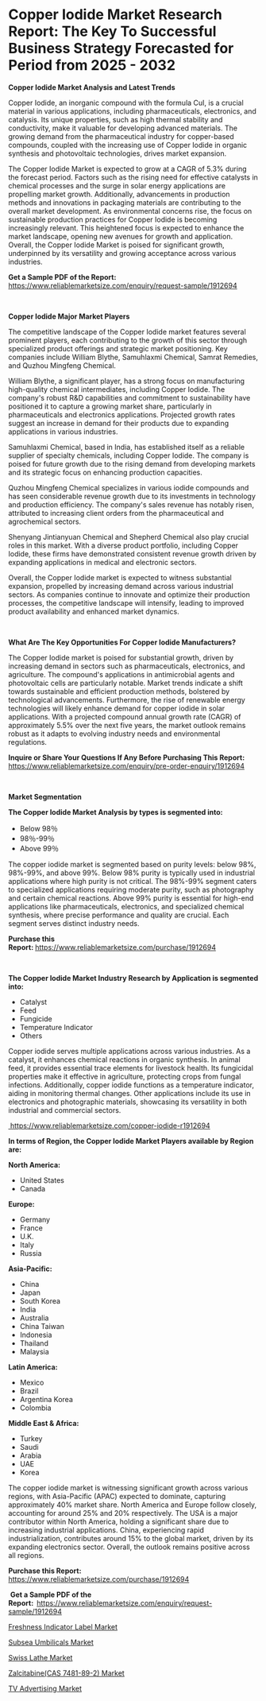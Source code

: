 <p><h1>Copper Iodide Market Research Report: The Key To Successful Business Strategy Forecasted for Period from 2025 - 2032</h1></p><p><strong>Copper Iodide Market Analysis and Latest Trends</strong></p>
<p><p>Copper Iodide, an inorganic compound with the formula CuI, is a crucial material in various applications, including pharmaceuticals, electronics, and catalysis. Its unique properties, such as high thermal stability and conductivity, make it valuable for developing advanced materials. The growing demand from the pharmaceutical industry for copper-based compounds, coupled with the increasing use of Copper Iodide in organic synthesis and photovoltaic technologies, drives market expansion.</p><p>The Copper Iodide Market is expected to grow at a CAGR of 5.3% during the forecast period. Factors such as the rising need for effective catalysts in chemical processes and the surge in solar energy applications are propelling market growth. Additionally, advancements in production methods and innovations in packaging materials are contributing to the overall market development. As environmental concerns rise, the focus on sustainable production practices for Copper Iodide is becoming increasingly relevant. This heightened focus is expected to enhance the market landscape, opening new avenues for growth and application. Overall, the Copper Iodide Market is poised for significant growth, underpinned by its versatility and growing acceptance across various industries.</p></p>
<p><strong>Get a Sample PDF of the Report:&nbsp;</strong> <a href="https://www.reliablemarketsize.com/enquiry/request-sample/1912694?utm_campaign=2242&utm_medium=2&utm_source=Github&utm_content=ia&utm_term=31012025&utm_id=copper-iodide">https://www.reliablemarketsize.com/enquiry/request-sample/1912694</a></p>
<p>&nbsp;</p>
<p><strong>Copper Iodide Major Market Players</strong></p>
<p><p>The competitive landscape of the Copper Iodide market features several prominent players, each contributing to the growth of this sector through specialized product offerings and strategic market positioning. Key companies include William Blythe, Samuhlaxmi Chemical, Samrat Remedies, and Quzhou Mingfeng Chemical.</p><p>William Blythe, a significant player, has a strong focus on manufacturing high-quality chemical intermediates, including Copper Iodide. The company's robust R&D capabilities and commitment to sustainability have positioned it to capture a growing market share, particularly in pharmaceuticals and electronics applications. Projected growth rates suggest an increase in demand for their products due to expanding applications in various industries.</p><p>Samuhlaxmi Chemical, based in India, has established itself as a reliable supplier of specialty chemicals, including Copper Iodide. The company is poised for future growth due to the rising demand from developing markets and its strategic focus on enhancing production capacities.</p><p>Quzhou Mingfeng Chemical specializes in various iodide compounds and has seen considerable revenue growth due to its investments in technology and production efficiency. The company's sales revenue has notably risen, attributed to increasing client orders from the pharmaceutical and agrochemical sectors.</p><p>Shenyang Jintianyuan Chemical and Shepherd Chemical also play crucial roles in this market. With a diverse product portfolio, including Copper Iodide, these firms have demonstrated consistent revenue growth driven by expanding applications in medical and electronic sectors.</p><p>Overall, the Copper Iodide market is expected to witness substantial expansion, propelled by increasing demand across various industrial sectors. As companies continue to innovate and optimize their production processes, the competitive landscape will intensify, leading to improved product availability and enhanced market dynamics.</p></p>
<p>&nbsp;</p>
<p><strong>What Are The Key Opportunities For Copper Iodide Manufacturers?</strong></p>
<p><p>The Copper Iodide market is poised for substantial growth, driven by increasing demand in sectors such as pharmaceuticals, electronics, and agriculture. The compound's applications in antimicrobial agents and photovoltaic cells are particularly notable. Market trends indicate a shift towards sustainable and efficient production methods, bolstered by technological advancements. Furthermore, the rise of renewable energy technologies will likely enhance demand for copper iodide in solar applications. With a projected compound annual growth rate (CAGR) of approximately 5.5% over the next five years, the market outlook remains robust as it adapts to evolving industry needs and environmental regulations.</p></p>
<p><strong>Inquire or Share Your Questions If Any Before Purchasing This Report:</strong> <a href="https://www.reliablemarketsize.com/enquiry/pre-order-enquiry/1912694?utm_campaign=2242&utm_medium=2&utm_source=Github&utm_content=ia&utm_term=31012025&utm_id=copper-iodide">https://www.reliablemarketsize.com/enquiry/pre-order-enquiry/1912694</a></p>
<p>&nbsp;</p>
<p><strong>Market Segmentation</strong></p>
<p><strong>The Copper Iodide Market Analysis by types is segmented into:</strong></p>
<p><ul><li>Below 98％</li><li>98％-99％</li><li>Above 99％</li></ul></p>
<p><p>The copper iodide market is segmented based on purity levels: below 98%, 98%-99%, and above 99%. Below 98% purity is typically used in industrial applications where high purity is not critical. The 98%-99% segment caters to specialized applications requiring moderate purity, such as photography and certain chemical reactions. Above 99% purity is essential for high-end applications like pharmaceuticals, electronics, and specialized chemical synthesis, where precise performance and quality are crucial. Each segment serves distinct industry needs.</p></p>
<p><strong>Purchase this Report:&nbsp;</strong><a href="https://www.reliablemarketsize.com/purchase/1912694?utm_campaign=2242&utm_medium=2&utm_source=Github&utm_content=ia&utm_term=31012025&utm_id=copper-iodide">https://www.reliablemarketsize.com/purchase/1912694</a></p>
<p>&nbsp;</p>
<p><strong>The Copper Iodide Market Industry Research by Application is segmented into:</strong></p>
<p><ul><li>Catalyst</li><li>Feed</li><li>Fungicide</li><li>Temperature Indicator</li><li>Others</li></ul></p>
<p><p>Copper iodide serves multiple applications across various industries. As a catalyst, it enhances chemical reactions in organic synthesis. In animal feed, it provides essential trace elements for livestock health. Its fungicidal properties make it effective in agriculture, protecting crops from fungal infections. Additionally, copper iodide functions as a temperature indicator, aiding in monitoring thermal changes. Other applications include its use in electronics and photographic materials, showcasing its versatility in both industrial and commercial sectors.</p></p>
<p><a href="https://www.reliablemarketsize.com/copper-iodide-r1912694?utm_campaign=2242&utm_medium=2&utm_source=Github&utm_content=ia&utm_term=31012025&utm_id=copper-iodide">&nbsp;https://www.reliablemarketsize.com/copper-iodide-r1912694</a></p>
<p><strong>In terms of Region, the Copper Iodide Market Players available by Region are:</strong></p>
<p>
    <p> <strong> North America: </strong>
        <ul>
            <li>United States</li>
            <li>Canada</li>
        </ul>
        </p> 
    <p> <strong> Europe: </strong>
        <ul>
            <li>Germany</li>
            <li>France</li>
            <li>U.K.</li>
            <li>Italy</li>
            <li>Russia</li>
        </ul>
        </p> 
    <p> <strong> Asia-Pacific: </strong>
        <ul>
            <li>China</li>
            <li>Japan</li>
            <li>South Korea</li>
            <li>India</li>
            <li>Australia</li>
            <li>China Taiwan</li>
            <li>Indonesia</li>
            <li>Thailand</li>
            <li>Malaysia</li>
        </ul>
        </p> 
    <p> <strong> Latin America: </strong>
        <ul>
            <li>Mexico</li>
            <li>Brazil</li>
            <li>Argentina Korea</li>
            <li>Colombia</li>
        </ul>
        </p> 
    <p> <strong> Middle East & Africa: </strong>
        <ul>
            <li>Turkey</li>
            <li>Saudi</li>
            <li>Arabia</li>
            <li>UAE</li>
            <li>Korea</li>
        </ul>
    </p>
    </p>
<p><p>The copper iodide market is witnessing significant growth across various regions, with Asia-Pacific (APAC) expected to dominate, capturing approximately 40% market share. North America and Europe follow closely, accounting for around 25% and 20% respectively. The USA is a major contributor within North America, holding a significant share due to increasing industrial applications. China, experiencing rapid industrialization, contributes around 15% to the global market, driven by its expanding electronics sector. Overall, the outlook remains positive across all regions.</p></p>
<p><strong>Purchase this Report: </strong><a href="https://www.reliablemarketsize.com/purchase/1912694?utm_campaign=2242&utm_medium=2&utm_source=Github&utm_content=ia&utm_term=31012025&utm_id=copper-iodide">https://www.reliablemarketsize.com/purchase/1912694</a></p>
<p>&nbsp;<strong>Get a Sample PDF of the Report:&nbsp;&nbsp;</strong><a href="https://www.reliablemarketsize.com/enquiry/request-sample/1912694?utm_campaign=2242&utm_medium=2&utm_source=Github&utm_content=ia&utm_term=31012025&utm_id=copper-iodide">https://www.reliablemarketsize.com/enquiry/request-sample/1912694</a></p>
<p><strong></strong></p>
<p><p><a href="https://www.linkedin.com/pulse/freshness-indicator-label-market-size-overview-comprehensive-qat4f?utm_campaign=2242&utm_medium=2&utm_source=Github&utm_content=ia&utm_term=31012025&utm_id=copper-iodide">Freshness Indicator Label Market</a></p><p><a href="https://github.com/suleimannichelle7/Market-Research-Report-List-1/blob/main/subsea-umbilicals-market.md?utm_campaign=2242&utm_medium=2&utm_source=Github&utm_content=ia&utm_term=31012025&utm_id=copper-iodide">Subsea Umbilicals Market</a></p><p><a href="https://www.linkedin.com/pulse/swiss-lathe-market-size-global-industry-analysis-growth-xwq3f?utm_campaign=2242&utm_medium=2&utm_source=Github&utm_content=ia&utm_term=31012025&utm_id=copper-iodide">Swiss Lathe Market</a></p><p><a href="https://www.linkedin.com/pulse/data-global-zalcitabinecas-7481-89-2-markets-share-size-growth-mbwef?utm_campaign=2242&utm_medium=2&utm_source=Github&utm_content=ia&utm_term=31012025&utm_id=copper-iodide">Zalcitabine(CAS 7481-89-2) Market</a></p><p><a href="https://www.linkedin.com/pulse/tv-advertising-market-analysis-report-2025-2032-key-players-qqhaf?utm_campaign=2242&utm_medium=2&utm_source=Github&utm_content=ia&utm_term=31012025&utm_id=copper-iodide">TV Advertising Market</a></p></p>